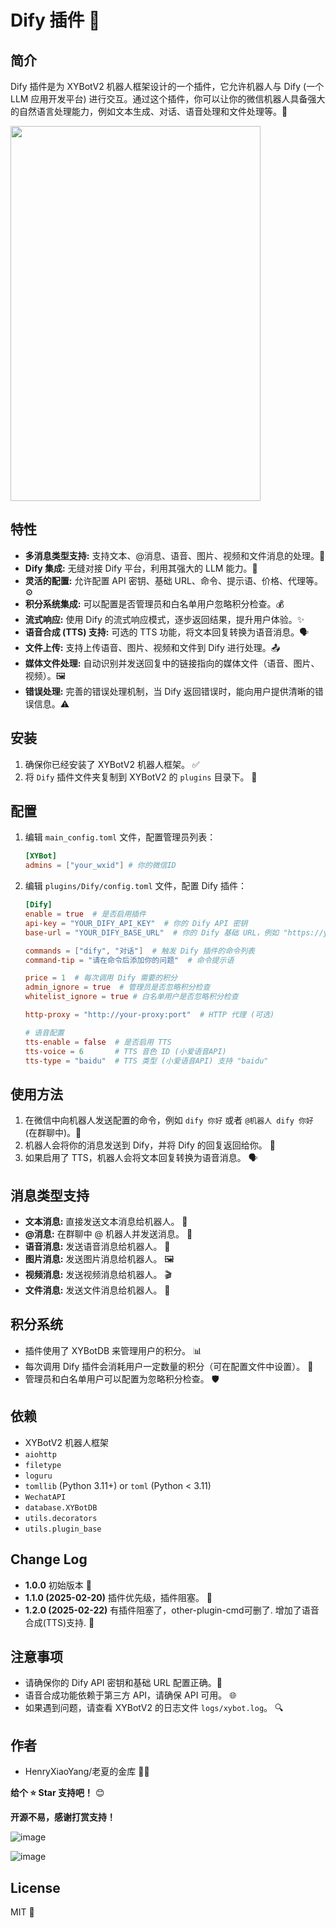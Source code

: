 # Dify 插件 🤖

## 简介

Dify 插件是为 XYBotV2 机器人框架设计的一个插件，它允许机器人与 Dify (一个 LLM 应用开发平台) 进行交互。通过这个插件，你可以让你的微信机器人具备强大的自然语言处理能力，例如文本生成、对话、语音处理和文件处理等。🚀

<img src="https://github.com/user-attachments/assets/a2627960-69d8-400d-903c-309dbeadf125" width="400" height="600">

## 特性

*   **多消息类型支持:** 支持文本、@消息、语音、图片、视频和文件消息的处理。💬
*   **Dify 集成:** 无缝对接 Dify 平台，利用其强大的 LLM 能力。🔗
*   **灵活的配置:** 允许配置 API 密钥、基础 URL、命令、提示语、价格、代理等。⚙️
*   **积分系统集成:** 可以配置是否管理员和白名单用户忽略积分检查。💰
*   **流式响应:** 使用 Dify 的流式响应模式，逐步返回结果，提升用户体验。✨
*   **语音合成 (TTS) 支持:** 可选的 TTS 功能，将文本回复转换为语音消息。🗣️
*   **文件上传:** 支持上传语音、图片、视频和文件到 Dify 进行处理。📤
*   **媒体文件处理:** 自动识别并发送回复中的链接指向的媒体文件（语音、图片、视频）。🖼️
*   **错误处理:** 完善的错误处理机制，当 Dify 返回错误时，能向用户提供清晰的错误信息。⚠️

## 安装

1.  确保你已经安装了 XYBotV2 机器人框架。 ✅
2.  将 `Dify` 插件文件夹复制到 XYBotV2 的 `plugins` 目录下。 📁

## 配置

1.  编辑 `main_config.toml` 文件，配置管理员列表：

    ```toml
    [XYBot]
    admins = ["your_wxid"] # 你的微信ID
    ```

2.  编辑 `plugins/Dify/config.toml` 文件，配置 Dify 插件：

    ```toml
    [Dify]
    enable = true  # 是否启用插件
    api-key = "YOUR_DIFY_API_KEY"  # 你的 Dify API 密钥
    base-url = "YOUR_DIFY_BASE_URL"  # 你的 Dify 基础 URL，例如 "https://your-dify-domain.com/v1"

    commands = ["dify", "对话"]  # 触发 Dify 插件的命令列表
    command-tip = "请在命令后添加你的问题"  # 命令提示语

    price = 1  # 每次调用 Dify 需要的积分
    admin_ignore = true  # 管理员是否忽略积分检查
    whitelist_ignore = true # 白名单用户是否忽略积分检查

    http-proxy = "http://your-proxy:port"  # HTTP 代理 (可选)

    # 语音配置
    tts-enable = false  # 是否启用 TTS
    tts-voice = 6       # TTS 音色 ID (小爱语音API)
    tts-type = "baidu"  # TTS 类型 (小爱语音API) 支持 "baidu"
    ```

## 使用方法

1.  在微信中向机器人发送配置的命令，例如 `dify 你好` 或者 `@机器人 dify 你好` (在群聊中)。💬
2.  机器人会将你的消息发送到 Dify，并将 Dify 的回复返回给你。 🤖
3.  如果启用了 TTS，机器人会将文本回复转换为语音消息。 🗣️

## 消息类型支持

*   **文本消息:**  直接发送文本消息给机器人。 📝
*   **@消息:** 在群聊中 @ 机器人并发送消息。 📢
*   **语音消息:**  发送语音消息给机器人。 🎤
*   **图片消息:**  发送图片消息给机器人。 🖼️
*   **视频消息:**  发送视频消息给机器人。 🎬
*   **文件消息:**  发送文件消息给机器人。 📄

## 积分系统

*   插件使用了 XYBotDB 来管理用户的积分。 📊
*   每次调用 Dify 插件会消耗用户一定数量的积分（可在配置文件中设置）。 💸
*   管理员和白名单用户可以配置为忽略积分检查。 🛡️

## 依赖

*   XYBotV2 机器人框架
*   `aiohttp`
*   `filetype`
*   `loguru`
*   `tomllib` (Python 3.11+)  or `toml` (Python < 3.11)
*   `WechatAPI`
*   `database.XYBotDB`
*   `utils.decorators`
*   `utils.plugin_base`

## Change Log

*   **1.0.0**  初始版本 🐣
*   **1.1.0 (2025-02-20)**  插件优先级，插件阻塞。 🚦
*   **1.2.0 (2025-02-22)**  有插件阻塞了，other-plugin-cmd可删了. 增加了语音合成(TTS)支持. 🎉

## 注意事项

*   请确保你的 Dify API 密钥和基础 URL 配置正确。🔑
*   语音合成功能依赖于第三方 API，请确保 API 可用。 🌐
*   如果遇到问题，请查看 XYBotV2 的日志文件 `logs/xybot.log`。 🔍

## 作者

*   HenryXiaoYang/老夏的金库 👨‍💻

**给个 ⭐ Star 支持吧！** 😊

**开源不易，感谢打赏支持！**

![image](https://github.com/user-attachments/assets/2dde3b46-85a1-4f22-8a54-3928ef59b85f)

![image](https://github.com/user-attachments/assets/2dde3b46-85a1-4f22-8a54-3928ef59b85f)

## License

MIT 📜
